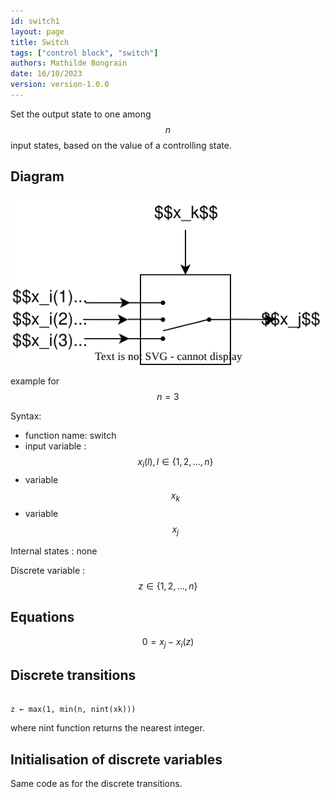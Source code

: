 ```yaml
---
id: switch1
layout: page
title: Switch
tags: ["control block", "switch"]
authors: Mathilde Bongrain
date: 16/10/2023
version: version-1.0.0
---
```


Set the output state to one among $$n$$ input states, based on the value of a controlling state.

## Diagram

![switch diagram](switch.svg)

example for $$n=3$$

Syntax:  

- function name: switch
- input variable : $$x_i(l),  l \in \{1, 2, ... , n \}$$
- variable $$x_k$$
- variable $$x_j$$

Internal states : none

Discrete variable : $$ z \in \{1, 2, ... , n \} $$

## Equations

$$ 0 = x_j - x_i(z) $$

## Discrete transitions

```

z ← max(1, min(n, nint(xk)))
```
where nint function returns the nearest integer.

## Initialisation of discrete variables

Same code as for the discrete transitions.
